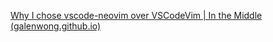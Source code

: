 [Why I chose vscode-neovim over VSCodeVim | In the Middle (galenwong.github.io)](https://galenwong.github.io/blog/2021-03-22-vscode-neovim-vs-vscodevim/)